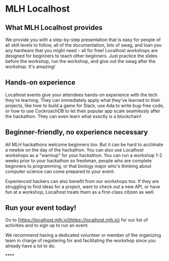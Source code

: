 # MLH Localhost

## What MLH Localhost provides

We provide you with a step-by-step presentation that is easy for people of all skill levels to follow, all of the documentation, lots of swag, and loan you any hardware that you might need – all for free! Localhost workshops are designed for beginners to teach other beginners. Just practice the slides before the workshop, run the workshop, and give out the swag after the workshop. It's amazing!

## Hands-on experience

Localhost events give your attendees hands-on experience with the tech they're learning. They can immediately apply what they've learned to their projects, like how to build a game for Slack, use Ada to write bug-free code, or how to use CockroachDB to let their popular app scale seamlessly after the hackathon. They can even learn what exactly is a blockchain!

## Beginner-friendly, no experience necessary

All MLH hackathons welcome beginners too. But it can be hard to acclimate a newbie on the day of the hackathon. You can also use Localhost workshops as a "warmup" for your hackathon. You can run a workshop 1-2 weeks prior to your hackathon so freshman, people who are complete beginners to programming, or that biology major who's thinking about computer science can come prepared to your event.

Experienced hackers can also benefit from our workshops too. If they are struggling to find ideas for a project, want to check out a new API, or have fun at a workshop, Localhost treats them as a first-class citizen as well.

## Run your event today!

Go to [https://localhost.mlh.io](https://localhost.mlh.io) for our list of activities and to sign up to run an event.

We recommend having a dedicated volunteer or member of the organizing team in charge of registering for and facilitating the workshop since you already have a lot to do.

\*\*\*\*

